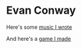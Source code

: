 # Evan Conway
Here's some [music I wrote](https://www.licenselab.com/search/tracks/list/k_conway/)  

And here's a [game I made](https://gla55world.itch.io/the-evil-tower)  
